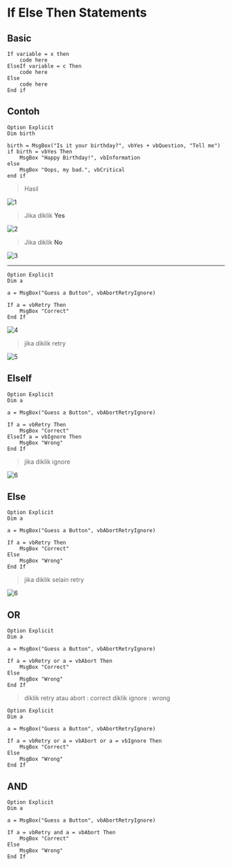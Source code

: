 # If Else Then Statements

## Basic

```vbs
If variable = x then
    code here
ElseIf variable = c Then
    code here
Else
    code here
End if
```

## Contoh

```vbs
Option Explicit
Dim birth

birth = MsgBox("Is it your birthday?", vbYes + vbQuestion, "Tell me")
if birth = vbYes Then
    MsgBox "Happy Birthday!", vbInformation
else
    MsgBox "Oops, my bad.", vbCritical
end if
```

> Hasil

![1](../asset/img/3/1.webp)

> Jika diklik **Yes**

![2](../asset/img/3/2.webp)

> Jika diklik **No**

![3](../asset/img/3/3.webp)

---

```vbs
Option Explicit
Dim a

a = MsgBox("Guess a Button", vbAbortRetryIgnore)

If a = vbRetry Then
    MsgBox "Correct"
End If
```

![4](../asset/img/3/4.webp)

> jika diklik retry

![5](../asset/img/3/5.webp)

## ElseIf

```vbs
Option Explicit
Dim a

a = MsgBox("Guess a Button", vbAbortRetryIgnore)

If a = vbRetry Then
    MsgBox "Correct"
ElseIf a = vbIgnore Then
    MsgBox "Wrong"
End If
```

> jika diklik ignore

![6](../asset/img/3/6.webp)

## Else

```vbs
Option Explicit
Dim a

a = MsgBox("Guess a Button", vbAbortRetryIgnore)

If a = vbRetry Then
    MsgBox "Correct"
Else
    MsgBox "Wrong"
End If
```

> jika diklik selain retry

![6](../asset/img/3/6.webp)

## OR

```vbs
Option Explicit
Dim a

a = MsgBox("Guess a Button", vbAbortRetryIgnore)

If a = vbRetry or a = vbAbort Then
    MsgBox "Correct"
Else
    MsgBox "Wrong"
End If
```

> diklik retry atau abort : correct
> diklik ignore : wrong

```vbs
Option Explicit
Dim a

a = MsgBox("Guess a Button", vbAbortRetryIgnore)

If a = vbRetry or a = vbAbort or a = vbIgnore Then
    MsgBox "Correct"
Else
    MsgBox "Wrong"
End If
```

## AND

```vbs
Option Explicit
Dim a

a = MsgBox("Guess a Button", vbAbortRetryIgnore)

If a = vbRetry and a = vbAbort Then
    MsgBox "Correct"
Else
    MsgBox "Wrong"
End If
```
